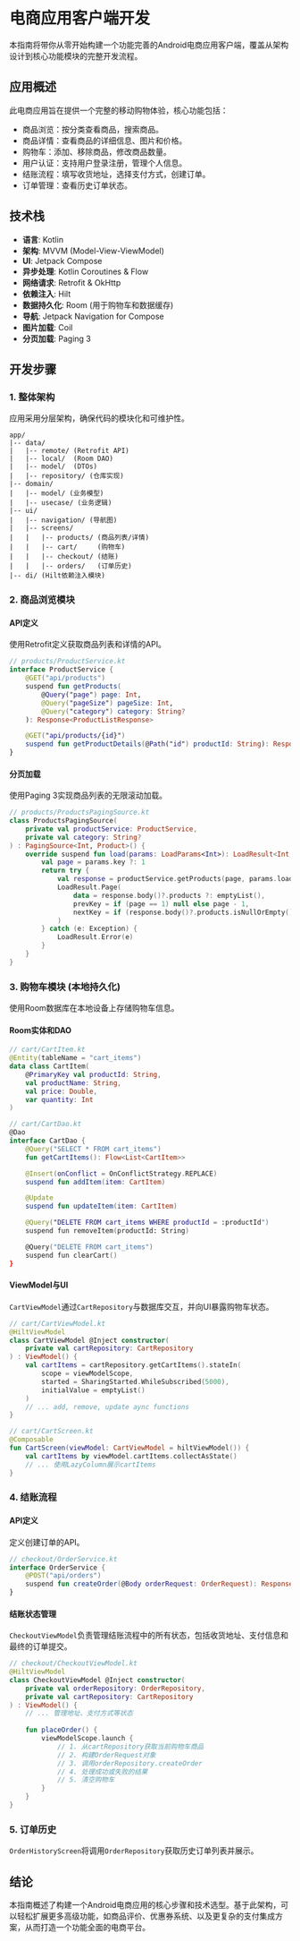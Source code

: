 # 电商应用客户端开发

本指南将带你从零开始构建一个功能完善的Android电商应用客户端，覆盖从架构设计到核心功能模块的完整开发流程。

## 应用概述

此电商应用旨在提供一个完整的移动购物体验，核心功能包括：
- 商品浏览：按分类查看商品，搜索商品。
- 商品详情：查看商品的详细信息、图片和价格。
- 购物车：添加、移除商品，修改商品数量。
- 用户认证：支持用户登录注册，管理个人信息。
- 结账流程：填写收货地址，选择支付方式，创建订单。
- 订单管理：查看历史订单状态。

## 技术栈

- **语言**: Kotlin
- **架构**: MVVM (Model-View-ViewModel)
- **UI**: Jetpack Compose
- **异步处理**: Kotlin Coroutines & Flow
- **网络请求**: Retrofit & OkHttp
- **依赖注入**: Hilt
- **数据持久化**: Room (用于购物车和数据缓存)
- **导航**: Jetpack Navigation for Compose
- **图片加载**: Coil
- **分页加载**: Paging 3

## 开发步骤

### 1. 整体架构

应用采用分层架构，确保代码的模块化和可维护性。

```
app/
|-- data/
|   |-- remote/ (Retrofit API)
|   |-- local/  (Room DAO)
|   |-- model/  (DTOs)
|   |-- repository/ (仓库实现)
|-- domain/
|   |-- model/ (业务模型)
|   |-- usecase/ (业务逻辑)
|-- ui/
|   |-- navigation/ (导航图)
|   |-- screens/
|   |   |-- products/ (商品列表/详情)
|   |   |-- cart/     (购物车)
|   |   |-- checkout/ (结账)
|   |   |-- orders/   (订单历史)
|-- di/ (Hilt依赖注入模块)
```

### 2. 商品浏览模块

#### API定义

使用Retrofit定义获取商品列表和详情的API。

```kotlin
// products/ProductService.kt
interface ProductService {
    @GET("api/products")
    suspend fun getProducts(
        @Query("page") page: Int,
        @Query("pageSize") pageSize: Int,
        @Query("category") category: String?
    ): Response<ProductListResponse>

    @GET("api/products/{id}")
    suspend fun getProductDetails(@Path("id") productId: String): Response<Product>
}
```

#### 分页加载

使用Paging 3实现商品列表的无限滚动加载。

```kotlin
// products/ProductsPagingSource.kt
class ProductsPagingSource(
    private val productService: ProductService,
    private val category: String?
) : PagingSource<Int, Product>() {
    override suspend fun load(params: LoadParams<Int>): LoadResult<Int, Product> {
        val page = params.key ?: 1
        return try {
            val response = productService.getProducts(page, params.loadSize, category)
            LoadResult.Page(
                data = response.body()?.products ?: emptyList(),
                prevKey = if (page == 1) null else page - 1,
                nextKey = if (response.body()?.products.isNullOrEmpty()) null else page + 1
            )
        } catch (e: Exception) {
            LoadResult.Error(e)
        }
    }
}
```

### 3. 购物车模块 (本地持久化)

使用Room数据库在本地设备上存储购物车信息。

#### Room实体和DAO

```kotlin
// cart/CartItem.kt
@Entity(tableName = "cart_items")
data class CartItem(
    @PrimaryKey val productId: String,
    val productName: String,
    val price: Double,
    var quantity: Int
)

// cart/CartDao.kt
@Dao
interface CartDao {
    @Query("SELECT * FROM cart_items")
    fun getCartItems(): Flow<List<CartItem>>

    @Insert(onConflict = OnConflictStrategy.REPLACE)
    suspend fun addItem(item: CartItem)

    @Update
    suspend fun updateItem(item: CartItem)

    @Query("DELETE FROM cart_items WHERE productId = :productId")
    suspend fun removeItem(productId: String)

    @Query("DELETE FROM cart_items")
    suspend fun clearCart()
}
```

#### ViewModel与UI

`CartViewModel`通过`CartRepository`与数据库交互，并向UI暴露购物车状态。

```kotlin
// cart/CartViewModel.kt
@HiltViewModel
class CartViewModel @Inject constructor(
    private val cartRepository: CartRepository
) : ViewModel() {
    val cartItems = cartRepository.getCartItems().stateIn(
        scope = viewModelScope,
        started = SharingStarted.WhileSubscribed(5000),
        initialValue = emptyList()
    )
    // ... add, remove, update aync functions
}

// cart/CartScreen.kt
@Composable
fun CartScreen(viewModel: CartViewModel = hiltViewModel()) {
    val cartItems by viewModel.cartItems.collectAsState()
    // ... 使用LazyColumn展示cartItems
}
```

### 4. 结账流程

#### API定义

定义创建订单的API。

```kotlin
// checkout/OrderService.kt
interface OrderService {
    @POST("api/orders")
    suspend fun createOrder(@Body orderRequest: OrderRequest): Response<OrderConfirmation>
}
```

#### 结账状态管理

`CheckoutViewModel`负责管理结账流程中的所有状态，包括收货地址、支付信息和最终的订单提交。

```kotlin
// checkout/CheckoutViewModel.kt
@HiltViewModel
class CheckoutViewModel @Inject constructor(
    private val orderRepository: OrderRepository,
    private val cartRepository: CartRepository
) : ViewModel() {
    // ... 管理地址、支付方式等状态
    
    fun placeOrder() {
        viewModelScope.launch {
            // 1. 从cartRepository获取当前购物车商品
            // 2. 构建OrderRequest对象
            // 3. 调用orderRepository.createOrder
            // 4. 处理成功或失败的结果
            // 5. 清空购物车
        }
    }
}
```

### 5. 订单历史

`OrderHistoryScreen`将调用`OrderRepository`获取历史订单列表并展示。

## 结论

本指南概述了构建一个Android电商应用的核心步骤和技术选型。基于此架构，可以轻松扩展更多高级功能，如商品评价、优惠券系统、以及更复杂的支付集成方案，从而打造一个功能全面的电商平台。 